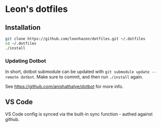 # Leon's dotfiles

## Installation


```bash
git clone https://github.com/leonhazen/dotfiles.git ~/.dotfiles
cd ~/.dotfiles
./install
```

### Updating Dotbot
In short, dotbot submodule can be updated with `git submodule update --remote dotbot`. Make sure to commit, and then run `./install` again.

See https://github.com/anishathalye/dotbot for more info.

## VS Code
VS Code config is synced via the built-in sync function - authed against github.